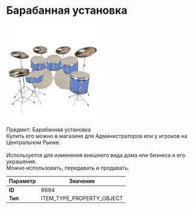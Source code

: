 # Барабанная установка

![Item Image](../img/6694.webp?raw=true)

Предмет: Барабанная установка<br>Купить его можно в магазине для Администраторов или у игроков на Центральном Рынке.<br><br>Используется для изменения внешнего вида дома или бизнеса и его украшения.<br>Можно использовать, передавать и продавать.


| Параметр | Значение |
|----------|----------|
| **ID** | 6694 |
| **Тип** | ITEM_TYPE_PROPERTY_OBJECT |

